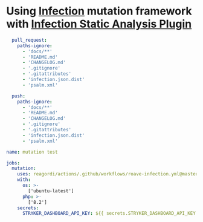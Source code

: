# Using [Infection](https://infection.github.io/) mutation framework with [Infection Static Analysis Plugin](https://github.com/Roave/infection-static-analysis-plugin)

```yml
  pull_request:
    paths-ignore:
      - 'docs/**'
      - 'README.md'
      - 'CHANGELOG.md'
      - '.gitignore'
      - '.gitattributes'
      - 'infection.json.dist'
      - 'psalm.xml'

  push:
    paths-ignore:
      - 'docs/**'
      - 'README.md'
      - 'CHANGELOG.md'
      - '.gitignore'
      - '.gitattributes'
      - 'infection.json.dist'
      - 'psalm.xml'

name: mutation test

jobs:
  mutation:
    uses: reagordi/actions/.github/workflows/roave-infection.yml@master
    with:
      os: >-
        ['ubuntu-latest']
      php: >-
        ['8.2']
    secrets:
      STRYKER_DASHBOARD_API_KEY: ${{ secrets.STRYKER_DASHBOARD_API_KEY }}
```
